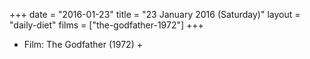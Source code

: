 +++
date = "2016-01-23"
title = "23 January 2016 (Saturday)"
layout = "daily-diet"
films = ["the-godfather-1972"]
+++


* Film: The Godfather (1972) +